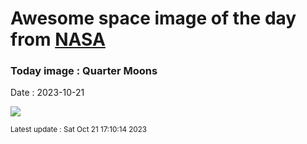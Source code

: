 
# Awesome space image of the day from [NASA](https://api.nasa.gov/)

### Today image : Quarter Moons
Date : 2023-10-21

![](https://apod.nasa.gov/apod/image/2310/quartermoon2022date.jpeg)

<small>Latest update : Sat Oct 21 17:10:14 2023</small>
        